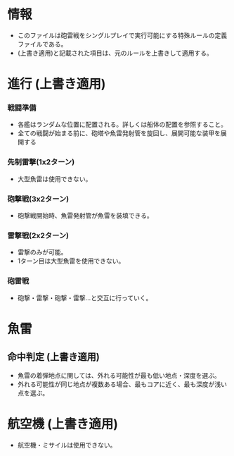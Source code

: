 # 情報
- このファイルは砲雷戦をシングルプレイで実行可能にする特殊ルールの定義ファイルである。
- (上書き適用)と記載された項目は、元のルールを上書きして適用する。
# 進行 (上書き適用)
### 戦闘準備
- 各艦はランダムな位置に配置される。詳しくは船体の配置を参照すること。
- 全ての戦闘が始まる前に、砲塔や魚雷発射管を旋回し、展開可能な装甲を展開する
### 先制雷撃(1x2ターン)
- 大型魚雷は使用できない。
### 砲撃戦(3x2ターン)
- 砲撃戦開始時、魚雷発射管が魚雷を装填できる。
### 雷撃戦(2x2ターン)
- 雷撃のみが可能。
- 1ターン目は大型魚雷を使用できない。
### 砲雷戦
- 砲撃・雷撃・砲撃・雷撃...と交互に行っていく。
# 魚雷
## 命中判定 (上書き適用)
- 魚雷の着弾地点に関しては、外れる可能性が最も低い地点・深度を選ぶ。
- 外れる可能性が同じ地点が複数ある場合、最もコアに近く、最も深度が浅い点を選ぶ。
# 航空機 (上書き適用)
- 航空機・ミサイルは使用できない。
